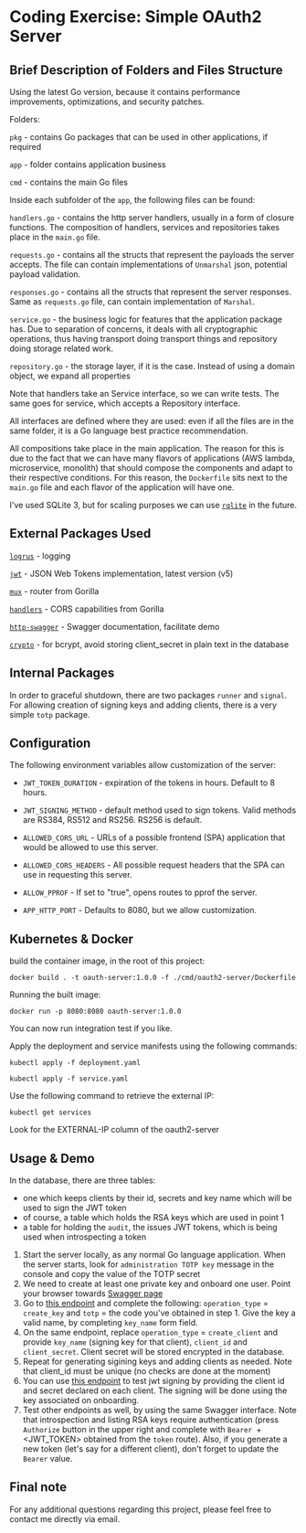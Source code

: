 # Coding Exercise: Simple OAuth2 Server

## Brief Description of Folders and Files Structure

Using the latest Go version, because it contains performance improvements, optimizations, and security patches.

Folders:

`pkg` - contains Go packages that can be used in other applications, if required

`app` - folder contains application business

`cmd` - contains the main Go files

Inside each subfolder of the `app`, the following files can be found:

`handlers.go` - contains the http server handlers, usually in a form of closure functions.
The composition of handlers, services and repositories takes place in the `main.go` file.

`requests.go` - contains all the structs that represent the payloads the server accepts. The file can contain
implementations of `Unmarshal` json, potential payload validation.

`responses.go` - contains all the structs that represent the server responses. Same as `requests.go` file, can contain
implementation of `Marshal`.

`service.go` - the business logic for features that the application package has. Due to separation of concerns, it deals
with all cryptographic operations, thus having transport doing transport things and repository doing storage related
work.

`repository.go` - the storage layer, if it is the case. Instead of using a domain object, we expand all properties

Note that handlers take an Service interface, so we can write tests. The same goes for service, which accepts a
Repository
interface.

All interfaces are defined where they are used: even if all the files are in the same folder, it is a Go language best
practice recommendation.

All compositions take place in the main application. The reason for this is due to the fact that we can have many
flavors of applications (AWS lambda, microservice, monolith) that should compose the components and adapt to their
respective conditions. For this reason, the `Dockerfile` sits next to the `main.go` file and each flavor of the
application will have one.

I've used SQLite 3, but for scaling purposes we can use [`rqlite`](https://github.com/rqlite/rqlite) in the future.

## External Packages Used

[`logrus`](https://github.com/sirupsen/logrus) - logging

[`jwt`](https://github.com/golang-jwt/jwt/v5) - JSON Web Tokens implementation, latest version (v5)

[`mux`](https://github.com/gorilla/mux) - router from Gorilla

[`handlers`](https://github.com/gorilla/handlers) - CORS capabilities from Gorilla

[`http-swagger`](https://github.com/swaggo/http-swagger) - Swagger documentation, facilitate demo

[`crypto`](https://golang.org/x/crypto) - for bcrypt, avoid storing client_secret in plain text in the database

## Internal Packages

In order to graceful shutdown, there are two packages `runner` and `signal`. For allowing creation of signing keys and
adding clients, there is a very simple `totp` package.

## Configuration

The following environment variables allow customization of the server:

* `JWT_TOKEN_DURATION` - expiration of the tokens in hours. Default to 8 hours.

* `JWT_SIGNING_METHOD` - default method used to sign tokens. Valid methods are RS384, RS512 and RS256. RS256 is default.

* `ALLOWED_CORS_URL` - URLs of a possible frontend (SPA) application that would be allowed to use this server.

* `ALLOWED_CORS_HEADERS` - All possible request headers that the SPA can use in requesting this server.

* `ALLOW_PPROF` - If set to "true", opens routes to pprof the server.

* `APP_HTTP_PORT` - Defaults to 8080, but we allow customization.

## Kubernetes & Docker

build the container image, in the root of this project:

`docker build . -t oauth-server:1.0.0 -f ./cmd/oauth2-server/Dockerfile`

Running the built image:

`docker run -p 8080:8080 oauth-server:1.0.0`

You can now run integration test if you like.

Apply the deployment and service manifests using the following commands:

`kubectl apply -f deployment.yaml`

`kubectl apply -f service.yaml`

Use the following command to retrieve the external IP:

`kubectl get services`

Look for the EXTERNAL-IP column of the oauth2-server

## Usage & Demo

In the database, there are three tables:

- one which keeps clients by their id, secrets and key name which will be used to sign the JWT token
- of course, a table which holds the RSA keys which are used in point 1
- a table for holding the `audit`, the issues JWT tokens, which is being used when introspecting a token

1. Start the server locally, as any normal Go language application. When the server starts, look
   for `administration TOTP key` message in the console and copy
   the value of the TOTP secret
2. We need to create at least one private key and onboard one user. Point your browser
   towards [Swagger page](http://localhost:8080/docs/index.html)
3. Go to [this endpoint](http://localhost:8080/docs/index.html#/token/declare-clients-and-keys) and complete the
   following: `operation_type` = `create_key` and `totp` = the code you've obtained in step 1. Give the key a valid
   name, by completing `key_name` form field.
4. On the same endpoint, replace `operation_type` = `create_client` and provide `key_name` (signing key for that
   client), `client_id` and `client_secret`. Client secret will be stored encrypted in the database.
5. Repeat for generating sigining keys and adding clients as needed. Note that client_id must be unique (no checks are
   done at the moment)
6. You can use [this endpoint](http://localhost:8080/docs/index.html#/token/create-token) to test jwt signing by
   providing the client id and secret declared on each client. The signing will be done using the key associated on
   onboarding.
7. Test other endpoints as well, by using the same Swagger interface. Note that introspection and listing RSA keys
   require authentication (press `Authorize` button in the upper right and complete with `Bearer `+<JWT_TOKEN> obtained
   from the `token` route). Also, if you generate a new token (let's say for a different client), don't forget to update
   the `Bearer` value.

## Final note

For any additional questions regarding this project, please feel free to contact me directly via email. 
